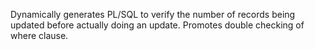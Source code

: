 Dynamically generates PL/SQL to verify the number of records being updated before actually doing an update.  Promotes double checking of where clause.